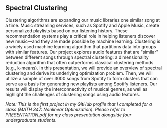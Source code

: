 ## Spectral Clustering

Clustering algorithms are expanding our music libraries one similar song at a time. Music streaming services, such as Spotify and Apple Music, create personalized playlists based on our listening history. These recommendation systems play a critical role in helping listeners discover new music—and they are made possible by machine learning. Clustering is a widely used machine learning algorithm that partitions data into groups with similar features. Our project explores audio features that are "similar" between different songs through spectral clustering: a dimensionality reduction algorithm that often outperforms classical clustering methods (e.g., k-means). In this presentation, we will provide an overview of spectral clustering and derive its underlying optimization problem. Then, we will utilize a sample of over 3000 songs from Spotify to form clusters that can serve as a basis for generating new playlists among Spotify listeners. Our results will display the interconnectivity of musical genres, as well as highlight the challenges of clustering songs using audio features. 

*Note: This is the first project in my GitHub profile that I completed for a class (MATH 347: Nonlinear Optimization). Please refer to PRESENTATION.pdf for my class presentation alongside four undergraduate students.*






